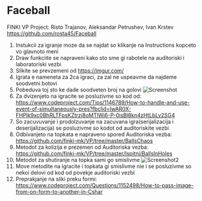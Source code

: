 # Faceball
FINKI VP Project: Risto Trajanov, Aleksandar Petrushev, Ivan Krstev
https://github.com/rosta45/Faceball

1. Instukcii za igranje moze da se najdat so klikanje na Instructions kopceto vo glavnoto meni
2. Draw funkciite se napraveni kako sto sme gi rabotele na auditoriski i laboratoriski vezbi
3. Slikite se prevzemeni od https://imgur.com/
4. Igrata e nameneta za 2ca igraci, za zal ne uspeavme da najdeme soodvetni botovi
5. Pobeduva toj sto ke dade soodveten broj na golovi
![Screenshot](https://github.com/rosta45/Faceball/blob/master/Screenshot1.png)
6. Za dvizenjeto na igracite se posluzivme so kod od: https://www.codeproject.com/Tips/1146789/How-to-handle-and-use-event-of-simultaneously-pres?fbclid=IwAR0X-FHPIk9xc0BhRLTFpsKZtrzj8oMTlWi6-P-0isBl8kn4zHtLbLv2SG4
7. So zacuvuvanje i prodolzuvanje na zacuvana igra(serijalizacija i deserijalizacija) se posluzivme so kodot od auditoriskite vezbi
8. Odbivanjeto na topkata e napraveno spored Auditoriska vezba: https://github.com/finki-mk/VP/tree/master/BallsChaos
9. Metodot za kolizija e prezemen od Auditoriska vezba: https://github.com/finki-mk/VP/tree/master/Ispitni/BallsInHoles
10. Metodot za shutiranje na topka sami go smislivme
![Screenshot2](https://github.com/rosta45/Faceball/blob/master/Screenshot2.png)
11. Move metodite na igracite i topkata gi smislivme nie i se posluzivme so nekoi delovi od kod od povekje auditoriski vezbi
12. Preprakjanje na sliki preku formi: https://www.codeproject.com/Questions/1152498/How-to-pass-image-from-on-form-to-another-in-Cshar
